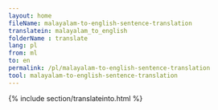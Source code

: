 ```yaml
---
layout: home
fileName: malayalam-to-english-sentence-translation
translatein: malayalam_to_english
folderName : translate
lang: pl
from: ml
to: en
permalink: /pl/malayalam-to-english-sentence-translation
tool: malayalam-to-english-sentence-translation
---
```

{% include section/translateinto.html %}